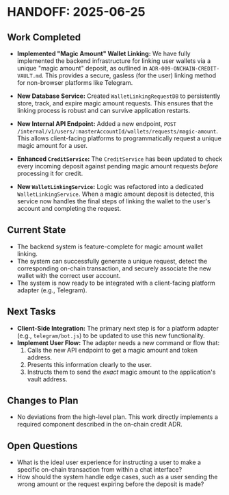 # HANDOFF: 2025-06-25

## Work Completed

- **Implemented "Magic Amount" Wallet Linking:** We have fully implemented the backend infrastructure for linking user wallets via a unique "magic amount" deposit, as outlined in `ADR-009-ONCHAIN-CREDIT-VAULT.md`. This provides a secure, gasless (for the user) linking method for non-browser platforms like Telegram.

- **New Database Service:** Created `WalletLinkingRequestDB` to persistently store, track, and expire magic amount requests. This ensures that the linking process is robust and can survive application restarts.

- **New Internal API Endpoint:** Added a new endpoint, `POST /internal/v1/users/:masterAccountId/wallets/requests/magic-amount`. This allows client-facing platforms to programmatically request a unique magic amount for a user.

- **Enhanced `CreditService`:** The `CreditService` has been updated to check every incoming deposit against pending magic amount requests *before* processing it for credit.

- **New `WalletLinkingService`:** Logic was refactored into a dedicated `WalletLinkingService`. When a magic amount deposit is detected, this service now handles the final steps of linking the wallet to the user's account and completing the request.

## Current State

- The backend system is feature-complete for magic amount wallet linking.
- The system can successfully generate a unique request, detect the corresponding on-chain transaction, and securely associate the new wallet with the correct user account.
- The system is now ready to be integrated with a client-facing platform adapter (e.g., Telegram).

## Next Tasks

- **Client-Side Integration:** The primary next step is for a platform adapter (e.g., `telegram/bot.js`) to be updated to use this new functionality.
- **Implement User Flow:** The adapter needs a new command or flow that:
    1.  Calls the new API endpoint to get a magic amount and token address.
    2.  Presents this information clearly to the user.
    3.  Instructs them to send the *exact* magic amount to the application's vault address.

## Changes to Plan

- No deviations from the high-level plan. This work directly implements a required component described in the on-chain credit ADR.

## Open Questions

- What is the ideal user experience for instructing a user to make a specific on-chain transaction from within a chat interface?
- How should the system handle edge cases, such as a user sending the wrong amount or the request expiring before the deposit is made? 